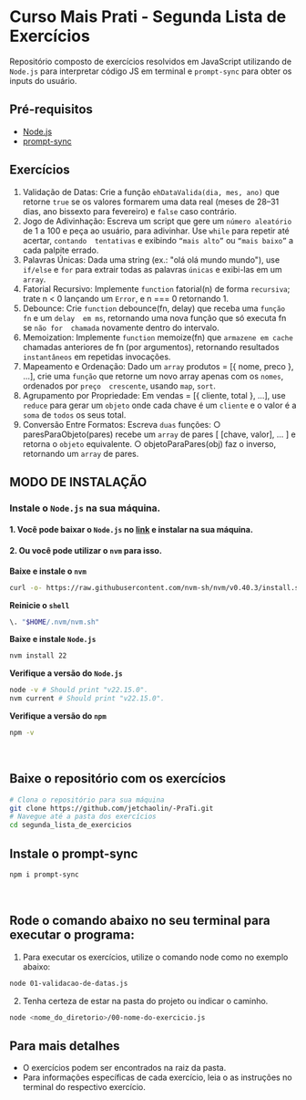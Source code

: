 # **Curso Mais Prati - Segunda Lista de Exercícios**

Repositório composto de exercícios resolvidos em JavaScript utilizando de `Node.js` para interpretar código JS em terminal e `prompt-sync` para obter os inputs do usuário.

## **Pré-requisitos**

* [Node.js](#instale-o-nodejs-na-sua-máquina)
* [prompt-sync](#instale-o-prompt-sync)

## **Exercícios**

1. Validação de Datas:
   Crie a função `ehDataValida(dia, mes, ano)` que retorne `true` se os valores
   formarem uma data real (meses de 28–31 dias, ano bissexto para
   fevereiro) e `false` caso contrário.
2. Jogo de Adivinhação:
   Escreva um script que gere um `número aleatório` de 1 a 100 e peça ao
   usuário, para adivinhar. Use `while` para repetir até acertar, `contando 
   tentativas` e exibindo `“mais alto”` ou `“mais baixo”` a cada palpite errado.
3. Palavras Únicas:
   Dada uma string (ex.: "olá olá mundo mundo"), use `if/else` e `for` para extrair
   todas as palavras `únicas` e exibi-las em um `array`.
4. Fatorial Recursivo:
   Implemente `function` fatorial(n) de forma `recursiva`; trate n < 0 lançando
   um `Error`, e n === 0 retornando 1.
5. Debounce:
   Crie `function` debounce(fn, delay) que receba uma `função fn` e um `delay 
   em ms`, retornando uma nova função que só executa fn se `não for 
   chamada` novamente dentro do intervalo.
6. Memoization:
   Implemente `function` memoize(fn) que `armazene em cache` chamadas
   anteriores de fn (por argumentos), retornando resultados `instantâneos` em
   repetidas invocações.
7. Mapeamento e Ordenação:
   Dado um `array` produtos = [{ nome, preco }, …], crie uma `função` que
   retorne um novo array apenas com os `nomes`, ordenados por `preço 
   crescente`, usando `map`, `sort`.
8. Agrupamento por Propriedade:
   Em vendas = [{ cliente, total }, …], use `reduce` para gerar um `objeto` onde
   cada chave é um `cliente` e o valor é a `soma` de `todos` os seus total.
9. Conversão Entre Formatos:
   Escreva `duas` funções:
   ○ paresParaObjeto(pares) recebe um `array` de pares [ [chave,
   valor], … ] e retorna o `objeto` equivalente.
   ○ objetoParaPares(obj) faz o inverso, retornando um `array` de
   pares.

## **MODO DE INSTALAÇÃO**

### Instale o `Node.js` na sua máquina.

#### 1. Você pode baixar o `Node.js` no [link](https://nodejs.org/en/download/) e instalar na sua máquina.

#### 2. Ou você pode utilizar o `nvm` para isso.

**Baixe e instale o `nvm`**

```sh
curl -o- https://raw.githubusercontent.com/nvm-sh/nvm/v0.40.3/install.sh | bash
```

**Reinicie o `shell`**

```sh
\. "$HOME/.nvm/nvm.sh"
```

**Baixe e instale `Node.js`**

```sh
nvm install 22
```

**Verifique a versão do `Node.js`**

```sh
node -v # Should print "v22.15.0".
nvm current # Should print "v22.15.0".
```

**Verifique a versão do `npm`**

```sh
npm -v
```

<br />

## **Baixe o repositório com os exercícios**

```sh
# Clona o repositório para sua máquina
git clone https://github.com/jetchaolin/-PraTi.git
# Navegue até a pasta dos exercícios
cd segunda_lista_de_exercicios
```

## **Instale o prompt-sync**

```sh
npm i prompt-sync
```

<br />

## **Rode o comando abaixo no seu terminal para executar o programa:**

1. Para executar os exercícios, utilize o comando node como no exemplo abaixo:

```sh
node 01-validacao-de-datas.js
```

2. Tenha certeza de estar na pasta do projeto ou indicar o caminho.

```sh
node <nome_do_diretorio>/00-nome-do-exercicio.js
```

## Para mais detalhes

- O exercícios podem ser encontrados na raiz da pasta.
- Para informações específicas de cada exercício, leia o as instruções no terminal do respectivo exercício.
